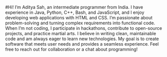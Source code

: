 #Hi! I’m Aditya Sah, an intermediate programmer from India. I have experience in Java, Python, C++, Bash, and JavaScript, and I enjoy developing web applications with HTML and CSS.
I’m passionate about problem-solving and turning complex requirements into functional code. When I’m not coding, I participate in hackathons, contribute to open-source projects, and practice martial arts.
I believe in writing clean, maintainable code and am always eager to learn new technologies. My goal is to create software that meets user needs and provides a seamless experience. Feel free to reach out 
for collaboration or a chat about programming!
